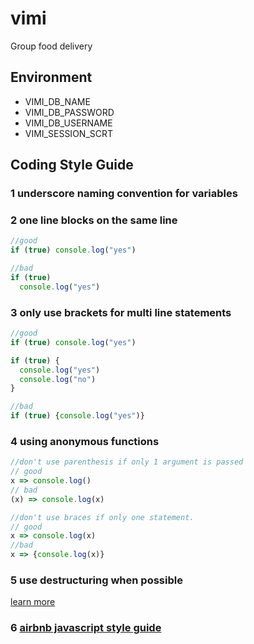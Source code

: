 # vimi
Group food delivery

## Environment

* VIMI_DB_NAME
* VIMI_DB_PASSWORD
* VIMI_DB_USERNAME
* VIMI_SESSION_SCRT

## Coding Style Guide

### 1 underscore naming convention for variables
### 2 one line blocks on the same line
```javascript
//good
if (true) console.log("yes")

//bad
if (true)
  console.log("yes")
```
### 3 only use brackets for multi line statements
```javascript
//good
if (true) console.log("yes")

if (true) {
  console.log("yes")
  console.log("no")
}

//bad
if (true) {console.log("yes")}
```
### 4 using anonymous functions
```javascript
//don't use parenthesis if only 1 argument is passed
// good
x => console.log()
// bad
(x) => console.log(x)

//don't use braces if only one statement.
// good
x => console.log(x)
//bad
x => {console.log(x)}
```
### 5 use destructuring when possible
[learn more](https://developer.mozilla.org/en-US/docs/Web/JavaScript/Reference/Operators/Destructuring_assignment)
### 6 [airbnb javascript style guide](https://github.com/airbnb/javascript)

